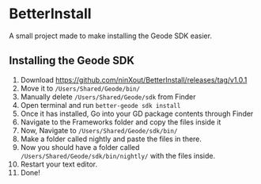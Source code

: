 # BetterInstall
A small project made to make installing the Geode SDK easier.

## Installing the Geode SDK

1. Download https://github.com/ninXout/BetterInstall/releases/tag/v1.0.1
2. Move it to `/Users/Shared/Geode/bin/`
3. Manually delete `/Users/Shared/Geode/sdk` from Finder
4. Open terminal and run `better-geode sdk install`
5. Once it has installed, Go into your GD package contents through Finder
6. Navigate to the Frameworks folder and copy the files inside it
7. Now, Navigate to `/Users/Shared/Geode/sdk/bin/`
8. Make a folder called nightly and paste the files in there.
9. Now you should have a folder called `/Users/Shared/Geode/sdk/bin/nightly/` with the files inside.
10. Restart your text editor.
11. Done!
